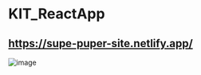 # KIT_ReactApp

## https://supe-puper-site.netlify.app/
![image](https://user-images.githubusercontent.com/78710344/155883412-bfbb84d9-c68c-4237-9571-9cd9ac5597c1.png)
